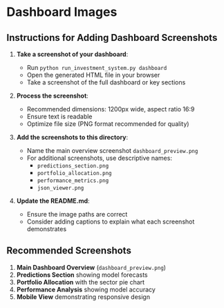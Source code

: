 # Dashboard Images

## Instructions for Adding Dashboard Screenshots

1. **Take a screenshot of your dashboard**:
   - Run `python run_investment_system.py dashboard`
   - Open the generated HTML file in your browser
   - Take a screenshot of the full dashboard or key sections

2. **Process the screenshot**:
   - Recommended dimensions: 1200px wide, aspect ratio 16:9
   - Ensure text is readable
   - Optimize file size (PNG format recommended for quality)

3. **Add the screenshots to this directory**:
   - Name the main overview screenshot `dashboard_preview.png`
   - For additional screenshots, use descriptive names:
     - `predictions_section.png`
     - `portfolio_allocation.png`
     - `performance_metrics.png`
     - `json_viewer.png`

4. **Update the README.md**:
   - Ensure the image paths are correct
   - Consider adding captions to explain what each screenshot demonstrates

## Recommended Screenshots

1. **Main Dashboard Overview** (`dashboard_preview.png`)
2. **Predictions Section** showing model forecasts
3. **Portfolio Allocation** with the sector pie chart
4. **Performance Analysis** showing model accuracy
5. **Mobile View** demonstrating responsive design 